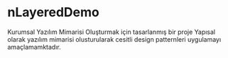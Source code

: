 # nLayeredDemo
Kurumsal Yazılım Mimarisi Oluşturmak için tasarlanmış bir proje
Yapısal olarak yazılım mimarisi olusturularak cesitli design patternleri uygulamayı amaçlamamktadır.
